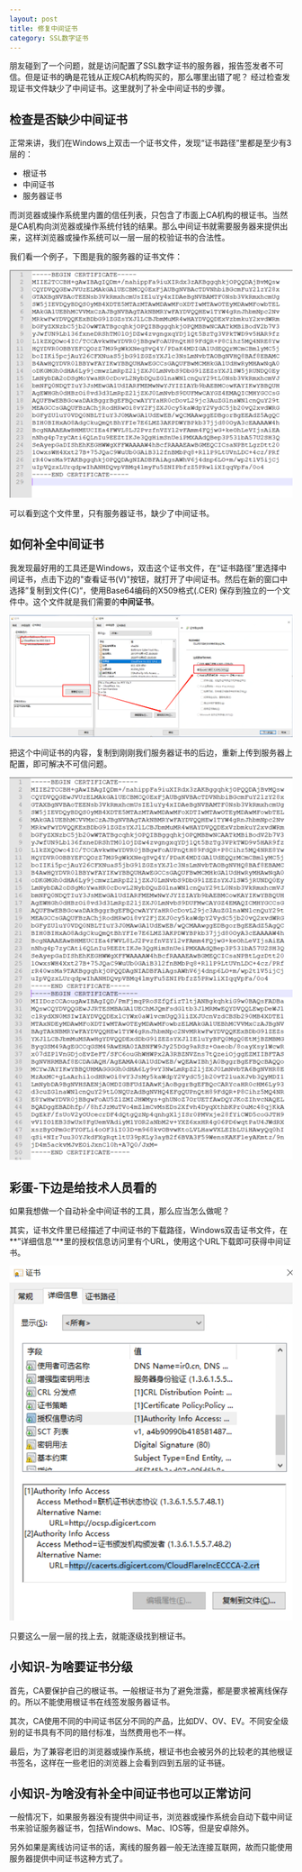 ```yaml
---
layout: post
title: 修复中间证书
category: SSL数字证书
---
```


朋友碰到了一个问题，就是访问配置了SSL数字证书的服务器，报告签发者不可信。但是证书的确是花钱从正规CA机构购买的，那么哪里出错了呢？ 经过检查发现证书文件缺少了中间证书。这里就列了补全中间证书的步骤。

 <!--more-->
## 检查是否缺少中间证书

正常来讲，我们在Windows上双击一个证书文件，发现“证书路径”里都是至少有3层的：
- 根证书
- 中间证书
- 服务器证书

而浏览器或操作系统里内置的信任列表，只包含了市面上CA机构的根证书。当然是CA机构向浏览器或操作系统付钱的结果。那么中间证书就需要服务器来提供出来，这样浏览器或操作系统可以一层一层的校验证书的合法性。

我们看一个例子，下图是我的服务器的证书文件：

![证书1](/images/2020-02-26-fix-certificate/1.png)

可以看到这个文件里，只有服务器证书，缺少了中间证书。



## 如何补全中间证书

我发现最好用的工具还是Windows，双击这个证书文件，在“证书路径”里选择中间证书，点击下边的"查看证书(V)"按钮，就打开了中间证书。然后在新的窗口中选择”复制到文件(C)“，使用Base64编码的X509格式(.CER) 保存到独立的一个文件中。这个文件就是我们需要的**中间证书**。

![证书2](/images/2020-02-26-fix-certificate/2.png)



把这个中间证书的内容，复制到刚刚我们服务器证书的后边，重新上传到服务器上配置，即可解决不可信问题。

![证书3](/images/2020-02-26-fix-certificate/3.png)



## 彩蛋-下边是给技术人员看的

如果我想做一个自动补全中间证书的工具，那么应当怎么做呢？ 



其实，证书文件里已经描述了中间证书的下载路径，Windows双击证书文件，在**”详细信息“**里的授权信息访问里有个URL，使用这个URL下载即可获得中间证书。

![证书4](/images/2020-02-26-fix-certificate/4.png)

只要这么一层一层的找上去，就能逐级找到根证书。

## 小知识-为啥要证书分级

首先，CA要保护自己的根证书。一般根证书为了避免泄露，都是要求被离线保存的。所以不能使用根证书在线签发服务器证书。

其次，CA使用不同的中间证书区分不同的产品，比如DV、OV、EV。不同安全级别的证书具有不同的赔付标准，当然费用也不一样。

最后，为了兼容老旧的浏览器或操作系统，根证书也会被另外的比较老的其他根证书签名，这样在一些老旧的浏览器上会看到四到五层的证书链。



## 小知识-为啥没有补全中间证书也可以正常访问

一般情况下，如果服务器没有提供中间证书，浏览器或操作系统会自动下载中间证书来验证服务器证书，包括Windows、Mac、IOS等，但是安卓除外。

另外如果是离线访问证书的话，离线的服务器一般无法连接互联网，故而只能使用服务器提供中间证书这种方式了。